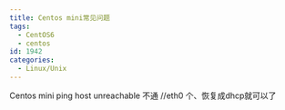```yaml
---
title: Centos mini常见问题
tags:
  - CentOS6
  - centos
id: 1942
categories:
  - Linux/Unix
---
```


Centos mini ping host unreachable 不通
//eth0 个、恢复成dhcp就可以了
